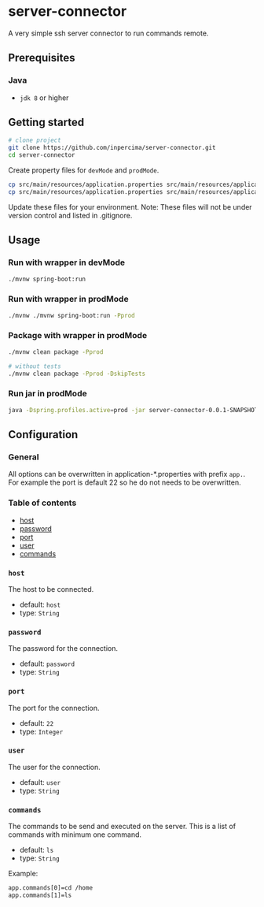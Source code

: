 # server-connector

A very simple ssh server connector to run commands remote.

## Prerequisites

### Java

* `jdk 8` or higher

## Getting started

```bash
# clone project
git clone https://github.com/inpercima/server-connector.git
cd server-connector
```

Create property files for `devMode` and `prodMode`.

```bash
cp src/main/resources/application.properties src/main/resources/application-dev.properties
cp src/main/resources/application.properties src/main/resources/application-prod.properties
```

Update these files for your environment.
Note: These files will not be under version control and listed in .gitignore.

## Usage

### Run with wrapper in devMode

```bash
./mvnw spring-boot:run
```

### Run with wrapper in prodMode

```bash
./mvnw ./mvnw spring-boot:run -Pprod
```

### Package with wrapper in prodMode

```bash
./mvnw clean package -Pprod

# without tests
./mvnw clean package -Pprod -DskipTests
```

### Run jar in prodMode

```bash
java -Dspring.profiles.active=prod -jar server-connector-0.0.1-SNAPSHOT.jar
```

## Configuration

### General

All options can be overwritten in application-*.properties with prefix `app.`.
For example the port is default 22 so he do not needs to be overwritten.

### Table of contents

* [host](#host)
* [password](#password)
* [port](#port)
* [user](#user)
* [commands](#commands)

### `host`

The host to be connected.

* default: `host`
* type: `String`

### `password`

The password for the connection.

* default: `password`
* type: `String`

### `port`

The port for the connection.

* default: `22`
* type: `Integer`

### `user`

The user for the connection.

* default: `user`
* type: `String`

### `commands`

The commands to be send and executed on the server.
This is a list of commands with minimum one command.

* default: `ls`
* type: `String`

Example:

```bash
app.commands[0]=cd /home
app.commands[1]=ls
```
